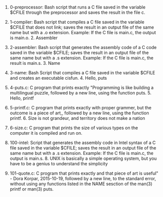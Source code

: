 1. 0-preprocessor: Bash script that runs a C file saved in the variable $CFILE through the preprocessor and saves the result in the file c.

2. 1-compiler: Bash script that compiles a C file saved in the variable $CFILE that does not link; saves the result in an output file of the same name but with a .o extension. Example: If the C file is main.c, the output is main.o. 2. Assembler

3. 2-assembler: Bash script that generates the assembly code of a C code saved in the variable $CFILE; saves the result in an output file of the same name but with a .s extension. Example: If the C file is main.c, the result is main.s. 3. Name

4. 3-name: Bash Script that compiles a C file saved in the variable $CFILE and creates an executable cisfun. 4. Hello, puts

5. 4-puts.c: C program that prints exactly "Programming is like building a multilingual puzzle, followed by a new line, using the function puts. 5. Hello, printf

6. 5-printf.c: C program that prints exactly with proper grammer, but the outcome is a piece of art,, followed by a new line, using the function printf. 6. Size is not grandeur, and territory does not make a nation

7. 6-size.c: C program that prints the size of various types on the computer it is compiled and run on.



8. 100-intel: Script that generates the assembly code in Intel syntax of a C file saved in the variable $CFILE; saves the result in an output file of the same name but with a .s extension. Example: If the C file is main.c, the output is main.s. 8. UNIX is basically a simple operating system, but you have to be a genius to understand the simplicity

9. 101-quote.c: C program that prints exactly and that piece of art is useful" - Dora Korpar, 2015-10-19, followed by a new line, to the standard error, without using any functions listed in the NAME sesction of the man(3) printf or man(3) puts.
